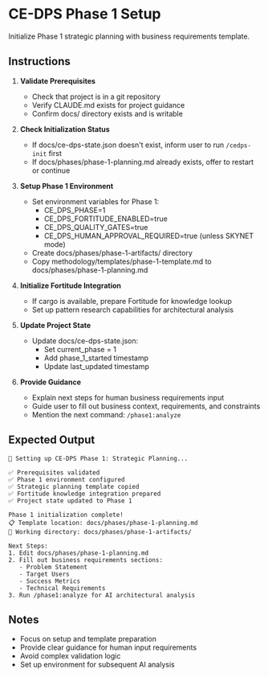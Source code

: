 # CE-DPS Phase 1 Setup

Initialize Phase 1 strategic planning with business requirements template.

## Instructions

1. **Validate Prerequisites**
   - Check that project is in a git repository
   - Verify CLAUDE.md exists for project guidance
   - Confirm docs/ directory exists and is writable

2. **Check Initialization Status**
   - If docs/ce-dps-state.json doesn't exist, inform user to run `/cedps-init` first
   - If docs/phases/phase-1-planning.md already exists, offer to restart or continue

3. **Setup Phase 1 Environment**
   - Set environment variables for Phase 1:
     - CE_DPS_PHASE=1
     - CE_DPS_FORTITUDE_ENABLED=true
     - CE_DPS_QUALITY_GATES=true
     - CE_DPS_HUMAN_APPROVAL_REQUIRED=true (unless SKYNET mode)
   - Create docs/phases/phase-1-artifacts/ directory
   - Copy methodology/templates/phase-1-template.md to docs/phases/phase-1-planning.md

4. **Initialize Fortitude Integration**
   - If cargo is available, prepare Fortitude for knowledge lookup
   - Set up pattern research capabilities for architectural analysis

5. **Update Project State**
   - Update docs/ce-dps-state.json:
     - Set current_phase = 1
     - Add phase_1_started timestamp
     - Update last_updated timestamp

6. **Provide Guidance**
   - Explain next steps for human business requirements input
   - Guide user to fill out business context, requirements, and constraints
   - Mention the next command: `/phase1:analyze`

## Expected Output

```
🚀 Setting up CE-DPS Phase 1: Strategic Planning...

✅ Prerequisites validated
✅ Phase 1 environment configured
✅ Strategic planning template copied
✅ Fortitude knowledge integration prepared
✅ Project state updated to Phase 1

Phase 1 initialization complete!
📋 Template location: docs/phases/phase-1-planning.md
🎯 Working directory: docs/phases/phase-1-artifacts/

Next Steps:
1. Edit docs/phases/phase-1-planning.md
2. Fill out business requirements sections:
   - Problem Statement
   - Target Users  
   - Success Metrics
   - Technical Requirements
3. Run /phase1:analyze for AI architectural analysis
```

## Notes
- Focus on setup and template preparation
- Provide clear guidance for human input requirements
- Avoid complex validation logic
- Set up environment for subsequent AI analysis